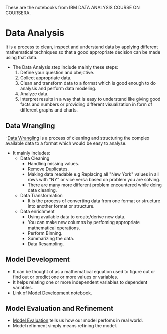 These are the notebooks from IBM DATA ANALYSIS COURSE ON COURSERA.
# Data Analysis
It is a process to clean, inspect and understand data by applying different mathematical techniques so that a good appropriate decision can be made using that data.
</br>
- The Data Analysis step include mainly these steps:
  1. Define your question and obejctive.
  2. Collect appropriate data.
  3. Clean and transform data to a format which is good enough to do analysis and perform data modeling.
  4. Analyze data.
  5. Interpret results in a way that is easy to understand like giving good facts and numbers or providing different visualization in form of different graphs and charts.

## Data Wrangling                       
-[Data Wrangling](https://github.com/divyanshchoubisa/DATA-ANALYSIS/blob/master/data-wrangling.ipynb/) is a process of cleaning and structuring the complex available data to a format which would be easy to analyse.</br>
- It mainly includes:
  - Data Cleaning
    * Handling missing values.
    * Remove Duplicates.
    * Making data readable e.g Replacing all "New York" values in all rows with "NY" or vice versa based on problem you are solving.</br>
    * There are many more different problem encountered while doing data cleaning.
  - Data Transformation
    * It is the process of converting data from one format or structure into another format or structure.
  - Data enrichment
    * Using available data to create/derive new data.
    * You can make new columns by perfoming appropriate mathematical operations.
    * Perform Binning.
    * Summarizing the data.
    * Data Resampling.

## Model Development
- It can be thought of as a mathematical equation used to figure out or find out or predict one or more values or variables.
- It helps relating one or more independent variables to dependent variables.
- Link of [Model Development](https://github.com/divyanshchoubisa/DATA-ANALYSIS/blob/master/model-development.ipynb) notebook.
## Model Evaluation and Refinement
- [Model Evaluation](https://github.com/divyanshchoubisa/DATA-ANALYSIS/blob/master/model-evaluation-and-refinement.ipynb) tells us how our model perfoms in real world.
- Model refinment simply means refining the model.






